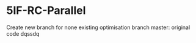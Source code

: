 # 5IF-RC-Parallel
Create new branch for none existing optimisation
branch master: original code
dqssdq

